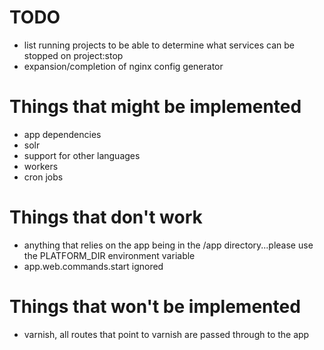 # TODO
- list running projects to be able to determine what services can be stopped on project:stop
- expansion/completion of nginx config generator

# Things that might be implemented
- app dependencies
- solr
- support for other languages
- workers
- cron jobs

# Things that don't work
- anything that relies on the app being in the /app directory...please use the PLATFORM_DIR environment variable
- app.web.commands.start ignored

# Things that won't be implemented
- varnish, all routes that point to varnish are passed through to the app